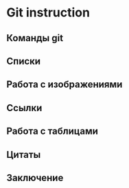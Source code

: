 # Git instruction

## Команды git

## Списки

## Работа с изображениями

## Ссылки

## Работа с таблицами

## Цитаты

## Заключение